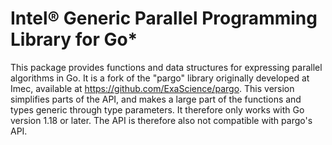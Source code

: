 # Intel® Generic Parallel Programming Library for Go*

This package provides functions and data structures for expressing
parallel algorithms in Go. It is a fork of the "pargo" library
originally developed at Imec, available at
https://github.com/ExaScience/pargo. This version simplifies parts
of the API, and makes a large part of the functions and types generic
through type parameters. It therefore only works with Go version 1.18
or later. The API is therefore also not compatible with pargo's API.
